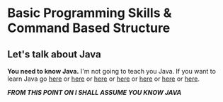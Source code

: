 # Basic Programming Skills & Command Based Structure
## Let's talk about Java
**You need to know Java.** I'm not going to teach you Java. If you want to learn Java go [here](https://www.codecademy.com/learn/learn-java) or [here](https://www.geeksforgeeks.org/java/) or [here](https://www.w3schools.com/java/) or [here](https://www.learnjavaonline.org/) or [here](https://dev.java/learn/) or [here](https://www.google.com) or [here](https://chatgpt.com/).

***FROM THIS POINT ON I SHALL ASSUME YOU KNOW JAVA***